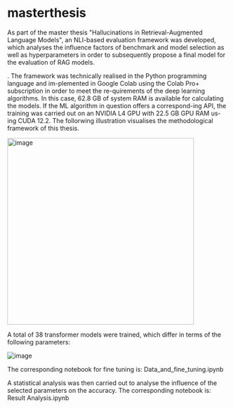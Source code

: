# masterthesis
As part of the master thesis "Hallucinations in Retrieval-Augmented Language Models", an NLI-based evaluation framework was developed, which analyses the influence factors of benchmark and model selection as well as hyperparameters in order to subsequently propose a final model for the evaluation of RAG models. 

. The framework was technically realised in the Python programming language and im-plemented in Google Colab using the Colab Pro+ subscription in order to meet the re-quirements of the deep learning algorithms. In this case, 62.8 GB of system RAM is available for calculating the models. If the ML algorithm in question offers a correspond-ing API, the training was carried out on an NVIDIA L4 GPU with 22.5 GB GPU RAM us-ing CUDA 12.2. The follorwing illustration visualises the methodological framework of this thesis. 

<img width="425" alt="image" src="https://github.com/maren-212/masterthesis/assets/104628466/dd6b8e2d-0267-48d4-b0bf-3f0a1dada898">


A total of 38 transformer models were trained, which differ in terms of the following parameters: 
			
![image](https://github.com/maren-212/masterthesis/assets/104628466/c5c3d8bd-5a31-4acc-a0fe-ad33cfcb027d)



The corresponding notebook for fine tuning is: Data_and_fine_tuning.ipynb

A statistical analysis was then carried out to analyse the influence of the selected parameters on the accuracy. The corresponding notebook is: Result Analysis.ipynb


